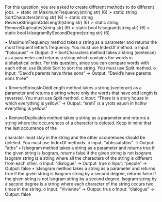 For this question, you are asked to create different methods to do different jobs.
➢ static int MaximumFrequency(string str) (6)
➢ static string SortCharacters(string str) (6)
➢ static string ReverseStringsInOddLength(string str) (6)
➢ static string RemoveDuplicates(string str) (6)
➢ static bool IsIsogram(string str) (6)
➢ static bool IsIsogramBySecondDegree(string str) (6)

• MaximumFrequency method takes a string as a parameter and returns the most frequent
letter’s frequency. You must use IndexOf method.
o Input: “holocaust” -> Output: 2
• SortCharacters method takes a string (sentence) as a parameter and returns a string which
contains the words in alphabetical order. For this question, since you can compare words
with each other, use Bubble Sort to sort the string. You must use Split method.
o Input: “David’s parents have three sons” -> Output: “David’s have parents sons
three”

• ReverseStringsInOddLength method takes a string (sentence) as a parameter and returns a
string where only the words that have odd length is reversed. You must use Split method.
o Input: “There is a story house in which everything is yellow.” -> Output: “erehT is
a yrots esuoh in hcihw everything is yellow.”

• RemoveDuplicates method takes a string as a parameter and returns a string where the
occurrences of a character is deleted. Keep in mind that the last occurrence of the

character must stay in the string and the other occurrences should be deleted. You must
use IndexOf methods.
o Input: “abbssatsbbs” -> Output: “atbs”
• IsIsogram method takes a string as a parameter and returns true if the given string is
Isogram, returns false if the given string is not Isogram. Isogram string is a string where
all the characters of the string is different from each other.
o Input: “dialogue” -> Output: true
o Input: “people” -> Output: false
• IsIsogram method takes a string as a parameter and returns true if the given string is
Isogram string by a second degree, returns false if the given string is not Isogram string by
a second degree. Isogram string by a second degree is a string where each character of the
string occurs two times in the string.
o Input: “Vivienne” -> Output: true
o Input: “dialogue” -> Output: false
